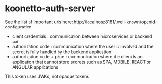# koonetto-auth-server


See the list of important urls here: http://localhost:8181/.well-known/openid-configuration

- client credentials : communication between microservices or backend api
- authorization code : communication where the user is involved and the  secret is fully handled by the backend application
- authorization code + pkce : communication where the client is an application that cannot store secrets such as SPA, MOBILE, REACT or ANGULAR applications

This token uses JWKs, not opaque tokens